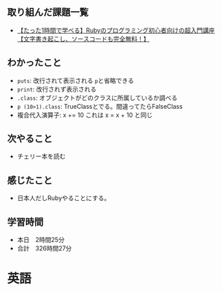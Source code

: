 ## 取り組んだ課題一覧
- [【たった1時間で学べる】Rubyのプログラミング初心者向けの超入門講座【文字書き起こし、ソースコードも完全無料！】](https://www.youtube.com/watch?v=0DO5bsQB5So)
## わかったこと
- `puts`: 改行されて表示される `p`と省略できる
- `print`: 改行されず表示される
- `.class`: オブジェクトがどのクラスに所属しているか調べる
- `p (10>1).class`: TrueClassとでる。間違ってたらFalseClass
- 複合代入演算子: x += 10 これは x = x + 10 と同じ
## 次やること
- チェリー本を読む
## 感じたこと
- 日本人だしRubyやることにする。
## 学習時間
- 本日　2時間25分
- 合計　326時間27分



# 英語
